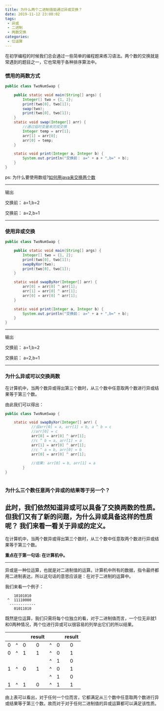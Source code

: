 ```yaml
---
title: 为什么两个二进制值能通过异或交换？
date: 2019-11-12 23:08:02
tags:
 - 异或
 - 二进制
 - 两数交换
categories:
 - 位运算
---
```


在初学编程的时候我们总会通过一些简单的编程题来练习语法。两个数的交换就是常遇到的题目之一，它也常用于各种排序算法中。

### 惯用的两数方式

```java
public class TwoNumSwap {

    public static void main(String[] args) {
        Integer[] two = {1, 2};
        print(two[0], two[1]);
        swap(two);
        print(two[0], two[1]);
    }
    static void swap(Integer[] arr) {
        //通过临时变量来完成交换
        Integer temp = arr[1];
        arr[1] = arr[0];
        arr[0] = temp;
    }

    static void print(Integer a, Integer b) {
        System.out.println("交换前： a=" + a + ",b=" + b);
    }
}
```

ps: 为什么要使用数组?[如何用java来交换两个数](../java/java-swap.md)

***
输出

交换前： a=1,b=2

交换前： a=2,b=1
***

### 使用异或交换

```java
public class TwoNumSwap {

    public static void main(String[] args) {
        Integer[] two = {1, 2};
        print(two[0], two[1]);
        swapByXor(two);
        print(two[0], two[1]);
    }

    static void swapByXor(Integer[] arr) {
        arr[0] = arr[0] ^ arr[1];
        arr[1] = arr[0] ^ arr[1];
        arr[0] = arr[0] ^ arr[1];
    }

    static void print(Integer a, Integer b) {
        System.out.println("交换前： a=" + a + ",b=" + b);
    }
}
```
***
输出

交换前： a=1,b=2

交换前： a=2,b=1
***

### 为什么异或可以交换两数
在计算机中，当两个数异或得出第三个数时，从三个数中任意取两个数进行异或结果等于第三个数。

由此我们可以得出：
```java
public class TwoNumSwap {

    static void swapByXor(Integer[] arr) {
            //设arr[0] = a, arr[1] = b, a ^ b = c
            //arr[0] = c
            arr[0] = arr[0] ^ arr[1];
            //c ^ b = a, arr[1] = a
            arr[1] = arr[0] ^ arr[1];
            //c ^ a = b, arr[0] = b
            arr[0] = arr[0] ^ arr[1];
    
            //结果: arr[0] = b, arr[1] = a  
        }
}
    
```
### 为什么三个数任意两个异或的结果等于另一个？
此时，我们依然知道异或可以具备了交换两数的性质。但我们又有了新的问题，为什么异或具备这样的性质呢？
我们来看一看关于异或的定义。
---
在计算机中，当两个数异或得出第三个数时，从三个数中任意取两个数进行异或结果等于第三个数。

**重点在于第一句话: 在计算机中。**

---
异或是一种位运算，也就是对二进制值的运算。计算机中所有的数据，指令最终都用二进制表达，所以这句话的意思应该是：在对于二进制的运算中。

我们来看一个例子：
```text
    10101010
 ^  11110000
  ------------
    01011010
```
既然是位运算，我们只需将每个位独立的看，对于二进制值而言，一个位无非就1和0两种情况，两个位进行异或可以很容易的列举出它们的所以结果。

|        |        |        | result |        |        | result |
| :----: | :----: | :----: | :----: | :----: | :----: | :----: |
|   0    |    ^   |    0   |    0   |    ^   |    0   |    0   |
|   0    |    ^   |    1   |    1   |    ^   |    0   |    1   |
|        |        |        |        |    ^   |    1   |    0   |
|   1    |    ^   |    0   |    1   |    ^   |    0   |    1   |
|        |        |        |        |    ^   |    1   |    0   |
|   1    |    ^   |    1   |    0   |    ^   |    1   |    1   |

由上表可以看出，对于任何一个位而言，它都满足从三个数中任意取两个数进行异或结果等于第三个数。故而对于对于任何二进制值的异或运算都可以满足该性质。